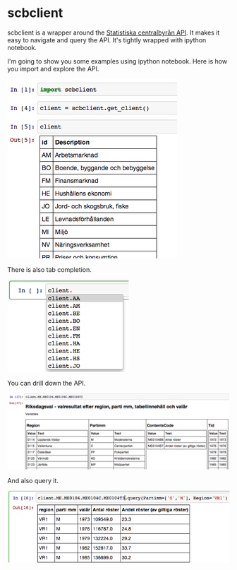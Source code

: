 scbclient
=========

scbclient is a wrapper around the [Statistiska centralbyrån API](http://www.scb.se/api/). It makes it easy to navigate and query the API. It's tightly wrapped with ipython notebook.

I'm going to show you some examples using ipython notebook. Here is how you import and explore the API.


![example](ext/notebook1.png)

There is also tab completion.


![example](ext/notebook2.png)


You can drill down the API.


![example](ext/notebook3.png)

And also query it.


![example](ext/notebook4.png)
